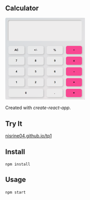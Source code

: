 Calculator
---
<img src="./public/mycalc.png" width="50%" height="50%" />

Created with *create-react-app*.



Try It
---

[nisrine04.github.io/tp1](https://nisrine04.github.io/tp1_react/)



Install
---

`npm install`



Usage
---

`npm start`
